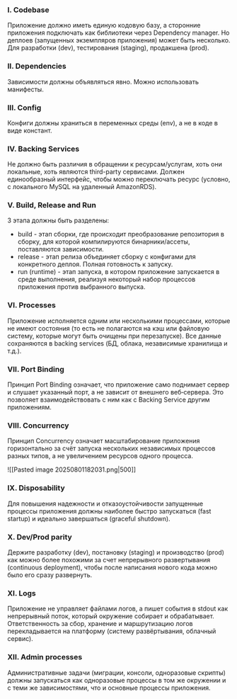 
### I. Codebase

Приложение должно иметь единую кодовую базу, а сторонние приложения подключать как библиотеки через Dependency manager.
Но деплоев (запущенных экземпляров приложения) может быть несколько. Для разработки (dev), тестирования (staging), продакшена (prod).

### II. Dependencies

Зависимости должны объявляться явно. Можно использовать манифесты.

### III. Config

Конфиги должны храниться в переменных среды (env), а не в коде в виде констант.

### IV. Backing Services

Не должно быть различия в обращении к ресурсам/услугам, хоть они локальные, хоть являются third-party сервисами.
Должен единообразный интерфейс, чтобы можно переключать ресурс (условно, с локального MySQL на удаленный AmazonRDS).

### V. Build, Release and Run

3 этапа должны быть разделены:
- build - этап сборки, где происходит преобразование репозитория в сборку, для которой компилируются бинарники/ассеты, поставляются зависимости.
- release - этап релиза объединяет сборку с конфигами для конкретного деплоя. Полная готовность к запуску.
- run (runtime) - этап запуска, в котором приложение запускается в среде выполнения, реализуя некоторый набор процессов приложения против выбранного выпуска.

### VI. Processes

Приложение исполняется одним или несколькими процессами, которые не имеют состояния (то есть не полагаются на кэш или файловую систему, которые могут быть очищены при перезапуске). Все данные сохраняются в backing services (БД, облака, независимые хранилища и т.д.).

### VII. Port Binding

Принцип Port Binding означает, что приложение само поднимает сервер и слушает указанный порт, а не зависит от внешнего веб‑сервера. Это позволяет взаимодействовать с ним как с Backing Service другим приложениям.

### VIII. Concurrency

Принцип Concurrency означает масштабирование приложения горизонтально за счёт запуска нескольких независимых процессов разных типов, а не увеличением ресурсов одного процесса.

![[Pasted image 20250801182031.png|500]]

### IX. Disposability

Для повышения надежности и отказоустойчивости запущенные процессы приложения должны наиболее быстро запускаться (fast startup) и идеально завершаться (graceful shutdown).

### X. Dev/Prod parity

Держите разработку (dev), постановку (staging) и производство (prod) как можно более похожими за счет непрерывного развертывания (continuous deployment), чтобы после написания нового кода можно было его сразу развернуть.

### XI. Logs

Приложение не управляет файлами логов, а пишет события в stdout как непрерывный поток, который окружение собирает и обрабатывает. 
Ответственность за сбор, хранение и маршрутизацию логов перекладывается на платформу (систему развёртывания, облачный сервис).

### XII. Admin processes

Административные задачи (миграции, консоли, одноразовые скрипты) должны запускаться как одноразовые процессы в том же окружении и с теми же зависимостями, что и основные процессы приложения.